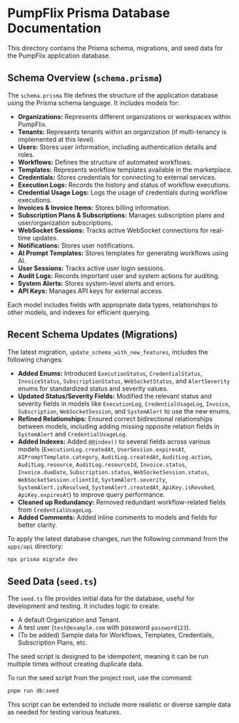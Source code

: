 # PumpFlix Prisma Database Documentation

This directory contains the Prisma schema, migrations, and seed data for the PumpFlix application database.

## Schema Overview (`schema.prisma`)

The `schema.prisma` file defines the structure of the application database using the Prisma schema language. It includes models for:

- **Organizations:** Represents different organizations or workspaces within PumpFlix.
- **Tenants:** Represents tenants within an organization (if multi-tenancy is implemented at this level).
- **Users:** Stores user information, including authentication details and roles.
- **Workflows:** Defines the structure of automated workflows.
- **Templates:** Represents workflow templates available in the marketplace.
- **Credentials:** Stores credentials for connecting to external services.
- **Execution Logs:** Records the history and status of workflow executions.
- **Credential Usage Logs:** Logs the usage of credentials during workflow executions.
- **Invoices & Invoice Items:** Stores billing information.
- **Subscription Plans & Subscriptions:** Manages subscription plans and user/organization subscriptions.
- **WebSocket Sessions:** Tracks active WebSocket connections for real-time updates.
- **Notifications:** Stores user notifications.
- **AI Prompt Templates:** Stores templates for generating workflows using AI.
- **User Sessions:** Tracks active user login sessions.
- **Audit Logs:** Records important user and system actions for auditing.
- **System Alerts:** Stores system-level alerts and errors.
- **API Keys:** Manages API keys for external access.

Each model includes fields with appropriate data types, relationships to other models, and indexes for efficient querying.

## Recent Schema Updates (Migrations)

The latest migration, `update_schema_with_new_features`, includes the following changes:

- **Added Enums:** Introduced `ExecutionStatus`, `CredentialStatus`, `InvoiceStatus`, `SubscriptionStatus`, `WebSocketStatus`, and `AlertSeverity` enums for standardized status and severity values.
- **Updated Status/Severity Fields:** Modified the relevant status and severity fields in models like `ExecutionLog`, `CredentialUsageLog`, `Invoice`, `Subscription`, `WebSocketSession`, and `SystemAlert` to use the new enums.
- **Refined Relationships:** Ensured correct bidirectional relationships between models, including adding missing opposite relation fields in `SystemAlert` and `CredentialUsageLog`.
- **Added Indexes:** Added `@@index()` to several fields across various models (`ExecutionLog.createdAt`, `UserSession.expiresAt`, `AIPromptTemplate.category`, `AuditLog.createdAt`, `AuditLog.action`, `AuditLog.resource`, `AuditLog.resourceId`, `Invoice.status`, `Invoice.dueDate`, `Subscription.status`, `WebSocketSession.status`, `WebSocketSession.clientId`, `SystemAlert.severity`, `SystemAlert.isResolved`, `SystemAlert.createdAt`, `ApiKey.isRevoked`, `ApiKey.expiresAt`) to improve query performance.
- **Cleaned up Redundancy:** Removed redundant workflow-related fields from `CredentialUsageLog`.
- **Added Comments:** Added inline comments to models and fields for better clarity.

To apply the latest database changes, run the following command from the `apps/api` directory:

```bash
npx prisma migrate dev
```

## Seed Data (`seed.ts`)

The `seed.ts` file provides initial data for the database, useful for development and testing. It includes logic to create:

- A default Organization and Tenant.
- A test user (`test@example.com` with password `password123`).
- (To be added) Sample data for Workflows, Templates, Credentials, Subscription Plans, etc.

The seed script is designed to be idempotent, meaning it can be run multiple times without creating duplicate data.

To run the seed script from the project root, use the command:

```bash
pnpm run db:seed
```

This script can be extended to include more realistic or diverse sample data as needed for testing various features. 